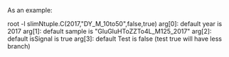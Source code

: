 As an example:


root -l slimNtuple.C\(2017,\"DY_M_10to50\",false,true\)
arg[0]: default year is 2017
arg[1]: default sample is "GluGluHToZZTo4L_M125_2017"
arg[2]: default isSignal is true 
arg[3]: default Test is false (test true will have less branch)

